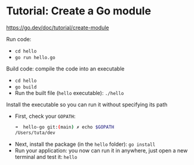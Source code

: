 # Tutorial: Create a Go module

https://go.dev/doc/tutorial/create-module

Run code:

- `cd hello`
- `go run hello.go`

Build code: compile the code into an executable

- `cd hello`
- `go build`
- Run the built file (`hello` executable): `./hello`

Install the executable so you can run it without specifying its path

- First, check your `GOPATH`:
  ```bash
  ➜  hello-go git:(main) ✗ echo $GOPATH
  /Users/tuta/dev
  ```
- Next, install the package (in the `hello` folder): `go install`
- Run your application: you now can run it in anywhere, just open a new terminal and test it: `hello`
